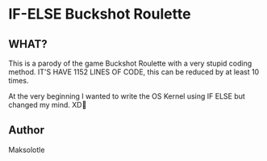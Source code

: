 # IF-ELSE Buckshot Roulette

## WHAT?
This is a parody of the game Buckshot Roulette with a very stupid coding method.
IT'S HAVE 1152 LINES OF CODE, this can be reduced by at least 10 times.

At the very beginning I wanted to write the OS Kernel using IF ELSE but changed my mind. XD🤣

## Author

Maksolotle

